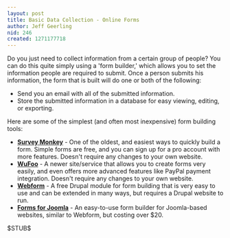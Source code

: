 ```yaml
---
layout: post
title: Basic Data Collection - Online Forms
author: Jeff Geerling
nid: 246
created: 1271177718
---
```

<p>
	Do you just need to collect information from a certain group of people? You can do this quite simply using a &#39;form builder,&#39; which allows you to set the information people are required to submit. Once a person submits his information, the form that is built will do one or both of the following:</p>
<ul>
	<li>
		Send you an email with all of the submitted information.</li>
	<li>
		Store the submitted information in a database for easy viewing, editing, or exporting.</li>
</ul>
<p>
	Here are some of the simplest (and often most inexpensive) form building tools:</p>
<ul>
	<li>
		<strong><a href="http://www.surveymonkey.com/">Survey Monkey</a></strong> - One of the oldest, and easiest ways to quickly build a form. Simple forms are free, and you can sign up for a pro account with more features. Doesn&#39;t require any changes to your own website.</li>
	<li>
		<strong><a href="http://wufoo.com/">WuFoo</a></strong> - A newer site/service that allows you to create forms very easily, and even offers more advanced features like PayPal payment integration. Doesn&#39;t require any changes to your own website.</li>
	<li>
		<strong><a href="http://drupal.org/project/webform">Webform</a></strong> - A free Drupal module for form building that is very easy to use and can be extended in many ways, but requires a Drupal website to run.</li>
	<li>
		<strong><a href="http://www.forms-for-joomla.com/">Forms for Joomla</a></strong> - An easy-to-use form builder for Joomla-based websites, similar to Webform, but costing over $20.</li>
</ul>
<p>
	$STUB$</p>
